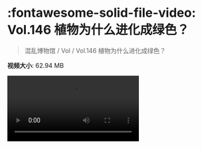 # :fontawesome-solid-file-video: Vol.146 植物为什么进化成绿色？

> 混乱博物馆 / Vol / Vol.146 植物为什么进化成绿色？

**视频大小**: 62.94 MB

<div class="video"><video src="https://file.hsyhx.top/archive/混乱博物馆/Vol/Vol.146 植物为什么进化成绿色？.mp4" controls preload>🤔 您的浏览器不支持 video 标签</video></div>